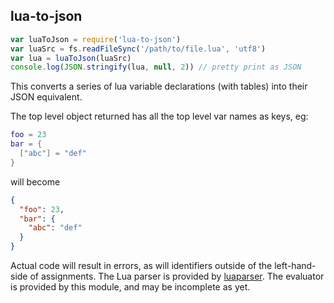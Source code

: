 lua-to-json
-----------

```javascript
var luaToJson = require('lua-to-json')
var luaSrc = fs.readFileSync('/path/to/file.lua', 'utf8')
var lua = luaToJson(luaSrc)
console.log(JSON.stringify(lua, null, 2)) // pretty print as JSON
```

This converts a series of lua variable declarations (with tables) into their
JSON equivalent.

The top level object returned has all the top level var names as keys, eg:

```lua
foo = 23
bar = {
  ["abc"] = "def"
}
```

will become

```json
{
  "foo": 23,
  "bar": {
    "abc": "def"
  }
}
```

Actual code will result in errors, as will identifiers outside of the
left-hand-side of assignments. The Lua parser is provided by
[luaparser](https://npmjs.com/package/luaparser). The evaluator is provided
by this module, and may be incomplete as yet.
